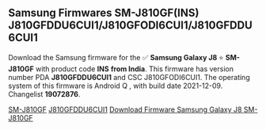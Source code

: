 <h2>Samsung Firmwares SM-J810GF(INS) J810GFDDU6CUI1/J810GFODI6CUI1/J810GFDDU6CUI1</h2>
Download the Samsung firmware for the ✅ <strong>Samsung Galaxy J8 </strong> ⭐ <strong>SM-J810GF</strong> with product code <strong>INS</strong> <strong> from India</strong>. This firmware has version number PDA <strong>J810GFDDU6CUI1</strong> and CSC J810GFODI6CUI1. The operating system of this firmware is Android Q , with build date 2021-12-09. Changelist <strong>19072876</strong>.


[SM-J810GF](https://samfirm.shop/samsung/model/SM-J810GF)
[J810GFDDU6CUI1](https://samfirm.shop/samsung/pda/J810GFDDU6CUI1)
[Download Firmware Samsung Galaxy J8 SM-J810GF](https://samfirm.shop/samsung/firmware/481260)
